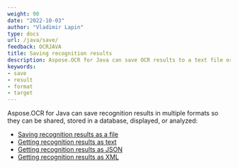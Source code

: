 ```yaml
---
weight: 90
date: "2022-10-03"
author: "Vladimir Lapin"
type: docs
url: /java/save/
feedback: OCRJAVA
title: Saving recognition results
description: Aspose.OCR for Java can save OCR results to a text file or return them as text, XML, or JSON.
keywords:
- save
- result
- format
- target
---
```


Aspose.OCR for Java can save recognition results in multiple formats so they can be shared, stored in a database, displayed, or analyzed:

- [Saving recognition results as a file](/ocr/java/save-file/)
- [Getting recognition results as text](/ocr/java/save-text/)
- [Getting recognition results as JSON](/ocr/java/save-json/)
- [Getting recognition results as XML](/ocr/java/save-xml/)

